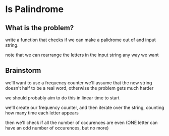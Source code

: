 # Is Palindrome

## What is the problem?

write a function that checks if we can make a palidrome out of and input string.

note that we can rearrange the letters in the input string any way we want

## Brainstorm

we'll want to use a frequency counter
we'll assume that the new string doesn't half to be a real word, otherwise the problem gets much harder

we should probably aim to do this in linear time to start

we'll create our frequency counter, and then iterate over the string, counting how many time each letter appears

then we'll check if all the number of occurences are even (ONE letter can have an odd number of occurences, but no more)
